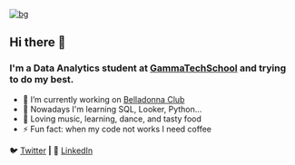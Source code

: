 [![bg][banner]][LinkedIn]

## Hi there 👋
### I'm a Data Analytics student at [GammaTechSchool][GammaTechSchool] and trying to do my best. 


- 🔭 I’m currently working on [Belladonna Club][Belladonna]
- 🌱 Nowadays I'm learning SQL, Looker, Python...
- 💜 Loving music, learning, dance, and tasty food
- ⚡ Fun fact: when my code not works I need coffee

🐦 [Twitter][Twitter] **|** 
👔 [LinkedIn][LinkedIn]

[banner]: https://raw.githubusercontent.com/abomeotn/abometon/main/linkedin.jpg
[GammaTechSchool]: https://gammatech.school
[Belladonna]: https://instagram.com/belladonna.club
[Twitter]: https://twitter.com/abometon
[LinkedIn]: https://www.linkedin.com/in/alexbometon/



